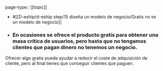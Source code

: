 page-type:: [[topic]]

- #[[D-eship/d-eship step/15 diseña un modelo de negocio/Gratis no es un modelo de negocio]]

- ### En ocasiones se ofrece el producto gratis para obtener una masa crítica de usuarios, pero hasta que no tengamos clientes que pagan dinero no tenemos un negocio.

Ofrecer algo gratis puede ayudar a reducir el coste de adquisición de cliente, pero al final tienes que conseguir clientes que paguen.



